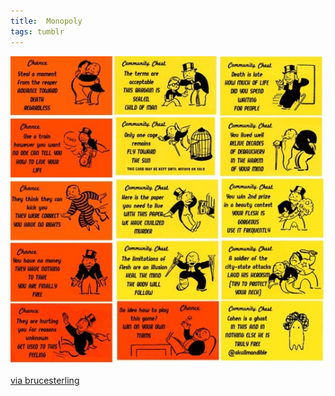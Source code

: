 ```yaml
---
title:  Monopoly
tags: tumblr
---
```


![](/images/2014-03-31-monopoly.jpg)

[via brucesterling](http://brucesterling.tumblr.com/post/81066445388/monopoly#_=_)